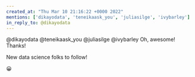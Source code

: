 ```yaml
---
created_at: "Thu Mar 10 21:16:22 +0000 2022"
mentions: ['dikayodata', 'teneikaask_you', 'juliasilge', 'ivybarley']
in_reply_to: @dikayodata
---
```


@dikayodata @teneikaask_you @juliasilge @ivybarley Oh, awesome! Thanks!

New data science folks to follow!

😀